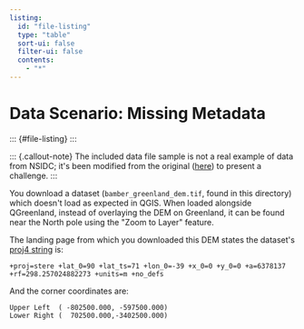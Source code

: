 ```yaml
---
listing:
  id: "file-listing"
  type: "table"
  sort-ui: false
  filter-ui: false
  contents:
    - "*"
---
```


# Data Scenario: Missing Metadata

::: {#file-listing}
:::

::: {.callout-note}
The included data file sample is not a real example of data from NSIDC; it's been
modified from the original ([here](https://nsidc.org/data/nsidc-0092/versions/1)) to
present a challenge.
:::

You download a dataset (`bamber_greenland_dem.tif`, found in this directory) which
doesn't load as expected in QGIS. When loaded alongside QGreenland, instead of
overlaying the DEM on Greenland, it can be found near the North pole using the "Zoom to
Layer" feature.

The landing page from which you downloaded this DEM states the dataset's [proj4
string](https://proj.org/usage/) is:

```text
+proj=stere +lat_0=90 +lat_ts=71 +lon_0=-39 +x_0=0 +y_0=0 +a=6378137 +rf=298.257024882273 +units=m +no_defs
```

<!-- TODO:
Consider if we should use a named datum in proj4 string instead of +a, +rf params
-->

And the corner coordinates are:

```text
Upper Left  ( -802500.000, -597500.000)
Lower Right (  702500.000,-3402500.000)
```
